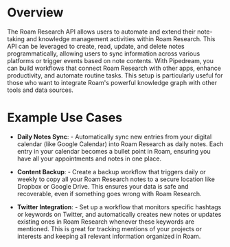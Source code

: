 # Overview

The Roam Research API allows users to automate and extend their note-taking and knowledge management activities within Roam Research. This API can be leveraged to create, read, update, and delete notes programmatically, allowing users to sync information across various platforms or trigger events based on note contents. With Pipedream, you can build workflows that connect Roam Research with other apps, enhance productivity, and automate routine tasks. This setup is particularly useful for those who want to integrate Roam's powerful knowledge graph with other tools and data sources.

# Example Use Cases

- **Daily Notes Sync**: - Automatically sync new entries from your digital calendar (like Google Calendar) into Roam Research as daily notes. Each entry in your calendar becomes a bullet point in Roam, ensuring you have all your appointments and notes in one place.

- **Content Backup**: - Create a backup workflow that triggers daily or weekly to copy all your Roam Research notes to a secure location like Dropbox or Google Drive. This ensures your data is safe and recoverable, even if something goes wrong with Roam Research.

- **Twitter Integration**: - Set up a workflow that monitors specific hashtags or keywords on Twitter, and automatically creates new notes or updates existing ones in Roam Research whenever these keywords are mentioned. This is great for tracking mentions of your projects or interests and keeping all relevant information organized in Roam.
